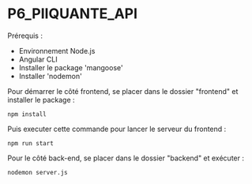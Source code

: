 # P6_PIIQUANTE_API
Prérequis : 
- Environnement Node.js
- Angular CLI
- Installer le package 'mangoose'
- Installer 'nodemon'

Pour démarrer le côté frontend, se placer dans le dossier "frontend" et installer le package :

```shell
npm install
```

Puis executer cette commande pour lancer le serveur du frontend :

```shell
npm run start
```

Pour le côté back-end, se placer dans le dossier "backend" et exécuter :

```shell
nodemon server.js
```
